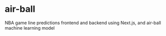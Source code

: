# air-ball
NBA game line predictions frontend and backend using Next.js, and air-ball machine learning model
